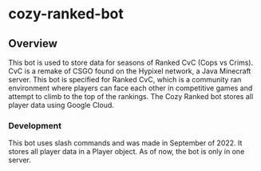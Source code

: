 # cozy-ranked-bot
## Overview
This bot is used to store data for seasons of Ranked CvC (Cops vs Crims).
CvC is a remake of CSGO found on the Hypixel network, a Java Minecraft server.
This bot is specified for Ranked CvC, which is a community ran environment where players can face each other
in competitive games and attempt to climb to the top of the rankings. 
The Cozy Ranked bot stores all player data using Google Cloud.

### Development
This bot uses slash commands and was made in September of 2022. It stores all player data in a Player object.
As of now, the bot is only in one server.
